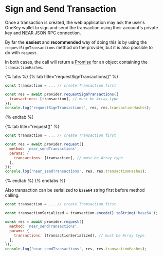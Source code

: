 # Sign and Send Transaction

Once a transaction is created, the web application may ask the user's OneKey wallet to sign and send the transaction using their account's private key and NEAR JSON RPC connection.&#x20;

By far the **easiest** and **recommended** way of doing this is by using the `requestSignTransactions` method on the provider, but it is also possible to do with `request`.&#x20;

In both cases, the call will return a [Promise](https://developer.mozilla.org/en-US/docs/Web/JavaScript/Reference/Global\_Objects/Promise) for an object containing the `transactionHashes`.

{% tabs %}
{% tab title="requestSignTransactions()" %}
```javascript
const transaction = ... // create Transaction first

const res = await provider.requestSignTransactions({
  transactions: [transaction], // must be Array type
});
console.log('requestSignTransactions', res, res.transactionHashes);

```
{% endtab %}

{% tab title="request()" %}
```javascript
const transaction = ... // create Transaction first

const res = await provider.request({
  method: 'near_sendTransactions',
  params: {
    transactions: [transaction], // must be Array type
  },
});
console.log('near_sendTransactions', res, res.transactionHashes);
```
{% endtab %}
{% endtabs %}

Also transaction can be serialized to **`base64`** string first before method calling.

```javascript
const transaction = ... // create Transaction first

const transactionSerialized = transaction.encode().toString('base64');

const res = await provider.request({
  method: 'near_sendTransactions',
  params: {
    transactions: [transactionSerialized], // must be Array type
  },
});
console.log('near_sendTransactions', res, res.transactionHashes);
```
